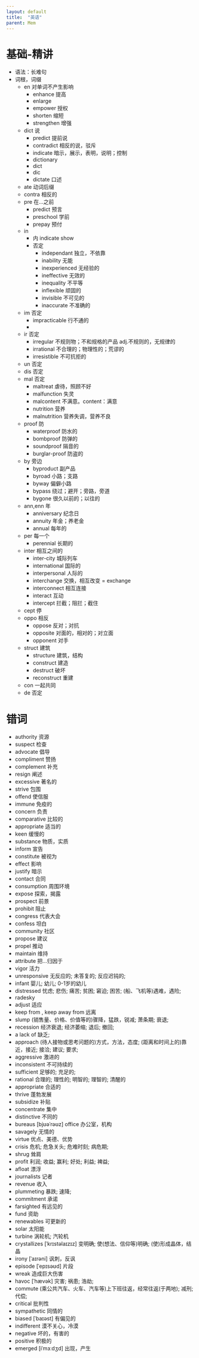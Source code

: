 ```yaml
---
layout: default
title:  "英语"
parent: Mem
---
```


# 基础-精讲
- 语法：长难句
- 词根，词缀
	- en 对单词不产生影响
		- enhance 提高
		- enlarge 
		- empower 授权
		- shorten 缩短
		- strengthen 增强
	- dict 说
		- predict 提前说
		- contradict 相反的说，驳斥
		- indicate 暗示，展示，表明，说明；控制
		- dictionary
		- dict
		- dic
		- dictate 口述
	- ate 动词后缀
	- contra 相反的
	- pre 在...之前
		- predict 预言
		- preschool 学前
		- prepay 预付
	- in
		- 内 indicate show
		- 否定 
			- independant 独立，不依靠
			- inability 无能
			- inexperienced 无经验的
			- ineffective 无效的
			- inequality 不平等
			- inflexible 顽固的
			- invisible 不可见的
			- inaccurate 不准确的
	- im 否定
		- impracticable 行不通的
		- 
	- ir 否定
		- irregular 不规则物；不和规格的产品 adj.不规则的，无规律的
		- irrational 不合理的；物理性的；荒谬的
		- irresistible 不可抗拒的
	- un 否定
	- dis 否定
	- mal 否定
		- maltreat 虐待，照顾不好
		- malfunction 失灵
		- malcontent 不满意。content：满意
		- nutrition 营养
		- malnutrition 营养失调，营养不良
	- proof 防
		- waterproof 防水的
		- bombproof 防弹的
		- soundproof 隔音的
		- burglar-proof 防盗的
	- by 旁边
		- byproduct 副产品
		- byroad 小路；支路
		- byway 偏僻小路
		- bypass 绕过；避开；旁路，旁道
		- bygone 很久以前的；以往的
	- ann,enn 年
		- anniversary 纪念日
		- annuity 年金；养老金
		- annual 每年的
	- per 每一个
		- perennial 长期的
	- inter 相互之间的
		- inter-city 城际列车
		- international 国际的
		- interpersonal 人际的
		- interchange 交换，相互改变 = exchange
		- interconnect 相互连接
		- interact 互动
		- intercept 拦截；阻拦；截住
	- cept 停
	- oppo 相反
		- oppose 反对；对抗
		- opposite 对面的，相对的；对立面
		- opponent 对手
	- struct 建筑
		- structure 建筑，结构
		- construct 建造
		- destruct 破坏
		- reconstruct 重建
	- con 一起共同
	- de 否定


# 错词
- authority 资源
- suspect 检查
- advocate 倡导
- compliment 赞扬
- complement 补充
- resign 阐述
- excessive 著名的
- strive 包围
- offend 使信服
- immune 免疫的
- concern 负责
- comparative 比较的
- appropriate 适当的
- keen 缓慢的
- substance 物质，实质
- inform 宣告
- constitute 被视为
- effect 影响
- justify 暗示
- contact 合同
- consumption 周围环境
- expose 探索，揭露
- prospect 前景
- prohibit 阻止
- congress 代表大会
- confess 坦白
- community 社区
- propose 建议
- propel 推动
- maintain 维持
- attribute 把...归因于
- vigor 活力
- unresponsive 无反应的; 未答复的; 反应迟钝的;
- infant 婴儿; 幼儿; 0-1岁的幼儿
- distressed 忧虑; 悲伤; 痛苦; 贫困; 窘迫; 困苦; (船、飞机等)遇难，遇险;
- radesky
- adjust 适应
- keep from , keep away from 远离
- slump  (销售量、价格、价值等的)骤降，猛跌，锐减; 萧条期; 衰退;
- recession 经济衰退; 经济萎缩; 退后; 撤回;
- a lack of 	缺乏;
- approach (待人接物或思考问题的)方式，方法，态度; (距离和时间上的)靠近，接近; 接洽; 建议; 要求;
- aggressive 激进的
- inconsistent 不可持续的
- sufficient 足够的; 充足的;
- rational 合理的; 理性的; 明智的; 理智的; 清醒的
- appropriate 合适的
- thrive 蓬勃发展
- subsidize 补贴
- concentrate 集中
- distinctive 不同的
- bureaus [bjʊəˈrəʊz] office  办公室，机构
- savagely 无情的
- virtue 优点、美德、优势
- crisis 危机; 危急关头; 危难时刻; 病危期;
- shrug 耸肩
- profit 利润; 收益; 赢利; 好处; 利益; 裨益;
- afloat 漂浮
- journalists 记者
- revenue 收入
- plummeting 暴跌; 速降;
- commitment 承诺
- farsighted 有远见的
- fund 资助
- renewables 可更新的
- solar 太阳能
- turbine 涡轮机; 汽轮机
- crystallizes [ˈkrɪstəlaɪzɪz] 变明确; 使(想法、信仰等)明确; (使)形成晶体，结晶
- irony [ˈaɪrəni] 讽刺，反讽
- episode [ˈepɪsəʊd] 片段
- wreak 造成巨大伤害
- havoc [ˈhævək] 灾害; 祸患; 浩劫;
- commute (乘公共汽车、火车、汽车等)上下班往返，经常往返(于两地); 减刑; 代偿;
- critical 批判性
- sympathetic 同情的
- biased [ˈbaɪəst] 有偏见的
- indifferent 漠不关心，冷漠
- negative 坏的，有害的
- positive 积极的
- emerged [iˈmɜːdʒd] 出现，产生



<div id="gitalk-container"></div>
<link rel="stylesheet" href="https://unpkg.com/gitalk/dist/gitalk.css">
<script src="https://unpkg.com/gitalk/dist/gitalk.min.js"></script>
<script type="text/javascript">
const gitalk = new Gitalk({
  clientID: 'c8000586a21c80291476',
  clientSecret: '043d2b75bd32c8d03f65d088bbd475c563a287f4',
  repo: 'imoowi.github.io',
  owner: 'imoowi',
  admin: ['imoowi'],
  distractionFreeMode: false  
});
gitalk.render('gitalk-container')
</script>
